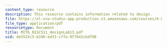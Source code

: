 ```yaml
---
content_type: resource
description: This resource contains information related to design.
file: https://ol-ocw-studio-app-production.s3.amazonaws.com/courses/6-01sc-introduction-to-electrical-engineering-and-computer-science-i-spring-2011/de5525c5b196ed33cffa9f7641cbdf98_MIT6_01SCS11_designLab13.pdf
file_type: application/pdf
resourcetype: Document
title: MIT6_01SCS11_designLab13.pdf
uid: de5525c5-b196-ed33-cffa-9f7641cbdf98
---
```

